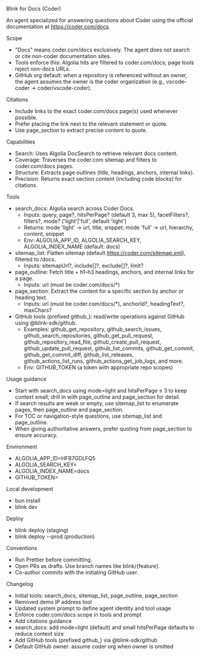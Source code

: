 Blink for Docs (Coder)

An agent specialized for answering questions about Coder using the official documentation at https://coder.com/docs.

Scope

- "Docs" means coder.com/docs exclusively. The agent does not search or cite non-coder documentation sites.
- Tools enforce this: Algolia hits are filtered to coder.com/docs; page tools reject non-docs URLs.
- GitHub org default: when a repository is referenced without an owner, the agent assumes the owner is the coder organization (e.g., vscode-coder → coder/vscode-coder).

Citations

- Include links to the exact coder.com/docs page(s) used whenever possible.
- Prefer placing the link next to the relevant statement or quote.
- Use page_section to extract precise content to quote.

Capabilities

- Search: Uses Algolia DocSearch to retrieve relevant docs content.
- Coverage: Traverses the coder.com sitemap and filters to coder.com/docs pages.
- Structure: Extracts page outlines (title, headings, anchors, internal links).
- Precision: Returns exact section content (including code blocks) for citations.

Tools

- search_docs: Algolia search across Coder Docs.
  - Inputs: query, page?, hitsPerPage? (default 3, max 5), facetFilters?, filters?, mode? ('light'|'full', default 'light')
  - Returns: mode 'light' → url, title, snippet; mode 'full' → url, hierarchy, content, snippet
  - Env: ALGOLIA_APP_ID, ALGOLIA_SEARCH_KEY, ALGOLIA_INDEX_NAME (default: docs)
- sitemap_list: Flatten sitemap (default https://coder.com/sitemap.xml), filtered to /docs.
  - Inputs: sitemapUrl?, include[]?, exclude[]?, limit?
- page_outline: Fetch title + h1–h3 headings, anchors, and internal links for a page.
  - Inputs: url (must be coder.com/docs/\*)
- page_section: Extract the content for a specific section by anchor or heading text.
  - Inputs: url (must be coder.com/docs/\*), anchorId?, headingText?, maxChars?
- GitHub tools (prefixed github\_): read/write operations against GitHub using @blink-sdk/github.
  - Examples: github_get_repository, github_search_issues, github_search_repositories, github_get_pull_request, github_repository_read_file, github_create_pull_request, github_update_pull_request, github_list_commits, github_get_commit, github_get_commit_diff, github_list_releases, github_actions_list_runs, github_actions_get_job_logs, and more.
  - Env: GITHUB_TOKEN (a token with appropriate repo scopes)

Usage guidance

- Start with search_docs using mode=light and hitsPerPage ≤ 3 to keep context small; drill in with page_outline and page_section for detail.
- If search results are weak or empty, use sitemap_list to enumerate pages, then page_outline and page_section.
- For TOC or navigation-style questions, use sitemap_list and page_outline.
- When giving authoritative answers, prefer quoting from page_section to ensure accuracy.

Environment

- ALGOLIA_APP_ID=HFB7GDLFQ5
- ALGOLIA_SEARCH_KEY=<your search-only key>
- ALGOLIA_INDEX_NAME=docs
- GITHUB_TOKEN=<token with repo permissions>

Local development

- bun install
- blink dev

Deploy

- blink deploy (staging)
- blink deploy --prod (production)

Conventions

- Run Prettier before committing.
- Open PRs as drafts. Use branch names like blink/{feature}.
- Co-author commits with the initiating GitHub user.

Changelog

- Initial tools: search_docs, sitemap_list, page_outline, page_section
- Removed demo IP address tool
- Updated system prompt to define agent identity and tool usage
- Enforce coder.com/docs scope in tools and prompt
- Add citations guidance
- search_docs: add mode=light (default) and small hitsPerPage defaults to reduce context size
- Add GitHub tools (prefixed github\_) via @blink-sdk/github
- Default GitHub owner: assume coder org when owner is omitted
